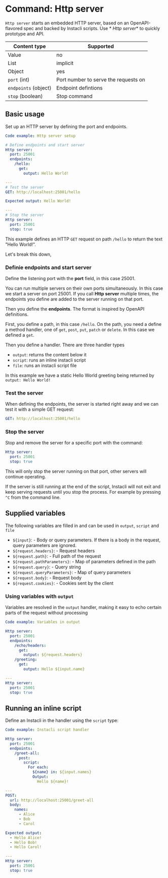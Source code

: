 # Command: Http server

`Http server` starts an embedded HTTP server, based on an OpenAPI-flavored spec and backed by Instacli scripts. Use *
*Http server** to quickly prototype and API.

| Content type         | Supported                            |
|----------------------|--------------------------------------|
| Value                | no                                   |
| List                 | implicit                             |
| Object               | yes                                  |
| `port` (int)         | Port number to serve the requests on |
| `endpoints` (object) | Endpoint defintions                  |
| `stop` (boolean)     | Stop command                         |

## Basic usage

Set up an HTTP server by defining the port and endpoints.

```yaml cli
Code example: Http server setup

# Define endpoints and start server
Http server:
  port: 25001
  endpoints:
    /hello:
      get:
        output: Hello World!

---
# Test the server
GET: http://localhost:25001/hello

Expected output: Hello World!

---
# Stop the server
Http server:
  port: 25001
  stop: true
```

This example defines an HTTP `GET` request on path `/hello` to return the text "Hello World!".

Let's break this down,

### Definie endpoints and start server

Define the listening port with the **port** field, in this case 25001.

You can run multiple servers on their own ports simultaneously. In this case we start a server on port 25001. If you
call **Http server** multiple times, the endpoints you define are added to the server running on that port.

Then you define the **endpoints**. The format is inspired by OpenAPI definitions.

First, you define a path, in this case `/hello`. On the path, you need a define a method handler, one
of `get`, `post`, `put`, `patch` or `delete`. In this case we defined a `get`.

Then you define a handler. There are three handler types

* `output`: returns the content below it
* `script`: runs an inline instacli script
* `file`: runs an instacli script file

In this example we have a static Hello World greeting being returned by `output: Hello World!`

### Test the server

When defining the endpoints, the server is started right away and we can test it with a simple GET request:

```yaml
GET: http://localhost:25001/hello
```

### Stop the server

Stop and remove the server for a specific port with the command:

```yaml
Http server:
  port: 25001
  stop: true
```

This will only stop the server running on that port, other servers will continue operating.

If the server is still running at the end of the script, Instacli will not exit and keep serving requests until you stop
the process. For example by pressing `^C` from the command line.

## Supplied variables

The following variables are filled in and can be used in `output`, `script` and `file`

* `${input}`: - Body or query parameters. If there is a body in the request, query parameters are ignored.
* `${request.headers}`: - Request headers
* `${request.path}`: - Full path of the request
* `${request.pathParameters}`: - Map of parameters defined in the path
* `${request.query}`: - Query string
* `${request.queryParameters}`: - Map of query parameters
* `${request.body}`: - Request body
* `${request.cookies}`: - Cookies sent by the client

### Using variables with `output`

Variables are resolved in the `output` handler, making it easy to echo certain parts of the request without processing

```yaml cli
Code example: Variables in output

Http server:
  port: 25001
  endpoints:
    /echo/headers:
      get:
        output: ${request.headers}
    /greeting:
      get:
        output: Hello ${input.name}

---
Http server:
  port: 25001
  stop: true
```

<!-- TODO: Define "run after" to stop the server -->

## Running an inline script

Define an Instacli in the handler using the `script` type:

```yaml cli
Code example: Instacli script handler

Http server:
  port: 25001
  endpoints:
    /greet-all:
      post:
        script:
          For each:
            ${name} in: ${input.names}
            Output:
              Hello ${name}!

---
POST:
  url: http://localhost:25001/greet-all
  body:
    names:
      - Alice
      - Bob
      - Carol

Expected output:
  - Hello Alice!
  - Hello Bob!
  - Hello Carol!

---
Http server:
  port: 25001
  stop: true
```
